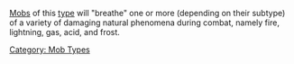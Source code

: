 [Mobs](:Category:_Mobs "wikilink") of this
[type](:Category:_Mob_Types "wikilink") will "breathe" one or more
(depending on their subtype) of a variety of damaging natural phenomena
during combat, namely fire, lightning, gas, acid, and frost.

[Category: Mob Types](Category:_Mob_Types "wikilink")
